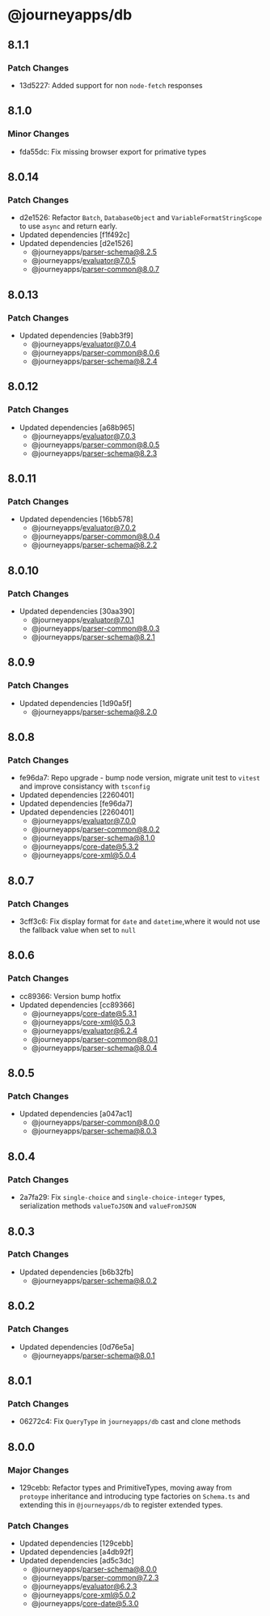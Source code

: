# @journeyapps/db

## 8.1.1

### Patch Changes

- 13d5227: Added support for non `node-fetch` responses

## 8.1.0

### Minor Changes

- fda55dc: Fix missing browser export for primative types

## 8.0.14

### Patch Changes

- d2e1526: Refactor `Batch`, `DatabaseObject` and `VariableFormatStringScope` to use `async` and return early.
- Updated dependencies [f1f492c]
- Updated dependencies [d2e1526]
  - @journeyapps/parser-schema@8.2.5
  - @journeyapps/evaluator@7.0.5
  - @journeyapps/parser-common@8.0.7

## 8.0.13

### Patch Changes

- Updated dependencies [9abb3f9]
  - @journeyapps/evaluator@7.0.4
  - @journeyapps/parser-common@8.0.6
  - @journeyapps/parser-schema@8.2.4

## 8.0.12

### Patch Changes

- Updated dependencies [a68b965]
  - @journeyapps/evaluator@7.0.3
  - @journeyapps/parser-common@8.0.5
  - @journeyapps/parser-schema@8.2.3

## 8.0.11

### Patch Changes

- Updated dependencies [16bb578]
  - @journeyapps/evaluator@7.0.2
  - @journeyapps/parser-common@8.0.4
  - @journeyapps/parser-schema@8.2.2

## 8.0.10

### Patch Changes

- Updated dependencies [30aa390]
  - @journeyapps/evaluator@7.0.1
  - @journeyapps/parser-common@8.0.3
  - @journeyapps/parser-schema@8.2.1

## 8.0.9

### Patch Changes

- Updated dependencies [1d90a5f]
  - @journeyapps/parser-schema@8.2.0

## 8.0.8

### Patch Changes

- fe96da7: Repo upgrade - bump node version, migrate unit test to `vitest` and improve consistancy with `tsconfig`
- Updated dependencies [2260401]
- Updated dependencies [fe96da7]
- Updated dependencies [2260401]
  - @journeyapps/evaluator@7.0.0
  - @journeyapps/parser-common@8.0.2
  - @journeyapps/parser-schema@8.1.0
  - @journeyapps/core-date@5.3.2
  - @journeyapps/core-xml@5.0.4

## 8.0.7

### Patch Changes

- 3cff3c6: Fix display format for `date` and `datetime`,where it would not use the fallback value when set to `null`

## 8.0.6

### Patch Changes

- cc89366: Version bump hotfix
- Updated dependencies [cc89366]
  - @journeyapps/core-date@5.3.1
  - @journeyapps/core-xml@5.0.3
  - @journeyapps/evaluator@6.2.4
  - @journeyapps/parser-common@8.0.1
  - @journeyapps/parser-schema@8.0.4

## 8.0.5

### Patch Changes

- Updated dependencies [a047ac1]
  - @journeyapps/parser-common@8.0.0
  - @journeyapps/parser-schema@8.0.3

## 8.0.4

### Patch Changes

- 2a7fa29: Fix `single-choice` and `single-choice-integer` types, serialization methods `valueToJSON` and `valueFromJSON`

## 8.0.3

### Patch Changes

- Updated dependencies [b6b32fb]
  - @journeyapps/parser-schema@8.0.2

## 8.0.2

### Patch Changes

- Updated dependencies [0d76e5a]
  - @journeyapps/parser-schema@8.0.1

## 8.0.1

### Patch Changes

- 06272c4: Fix `QueryType` in `journeyapps/db` cast and clone methods

## 8.0.0

### Major Changes

- 129cebb: Refactor types and PrimitiveTypes, moving away from `protoype` inheritance and introducing type factories on `Schema.ts` and extending this in `@journeyapps/db` to register extended types.

### Patch Changes

- Updated dependencies [129cebb]
- Updated dependencies [a4db92f]
- Updated dependencies [ad5c3dc]
  - @journeyapps/parser-schema@8.0.0
  - @journeyapps/parser-common@7.2.3
  - @journeyapps/evaluator@6.2.3
  - @journeyapps/core-xml@5.0.2
  - @journeyapps/core-date@5.3.0
